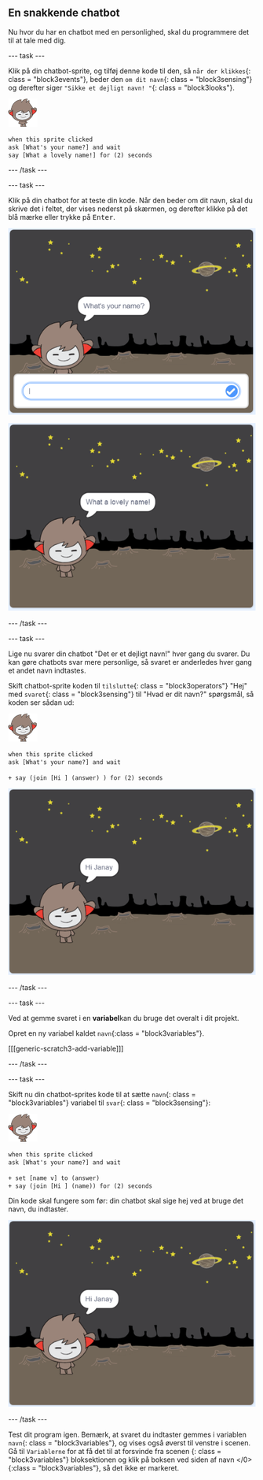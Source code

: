 ## En snakkende chatbot

Nu hvor du har en chatbot med en personlighed, skal du programmere det til at tale med dig.

\--- task \---

Klik på din chatbot-sprite, og tilføj denne kode til den, så `når der klikkes`{: class = "block3events"}, beder den `om dit navn`{: class = "block3sensing"} og derefter siger `"Sikke et dejligt navn! "`{: class = "block3looks"}.

![nano-sprite](images/nano-sprite.png)

```blocks3
when this sprite clicked
ask [What's your name?] and wait
say [What a lovely name!] for (2) seconds
```

\--- /task \---

\--- task \---

Klik på din chatbot for at teste din kode. Når den beder om dit navn, skal du skrive det i feltet, der vises nederst på skærmen, og derefter klikke på det blå mærke eller trykke på <kbd>Enter</kbd>.

![Test af et ChatBot-svar](images/chatbot-ask-test1.png)

![Test af et ChatBot-svar](images/chatbot-ask-test2.png)

\--- /task \---

\--- task \---

Lige nu svarer din chatbot "Det er et dejligt navn!" hver gang du svarer. Du kan gøre chatbots svar mere personlige, så svaret er anderledes hver gang et andet navn indtastes.

Skift chatbot-sprite koden til `tilslutte`{: class = "block3operators"} "Hej" med `svaret`{: class = "block3sensing"} til "Hvad er dit navn?" spørgsmål, så koden ser sådan ud:

![nano-sprite](images/nano-sprite.png)

```blocks3
when this sprite clicked
ask [What's your name?] and wait

+ say (join [Hi ] (answer) ) for (2) seconds
```

![Test af et personlig svar](images/chatbot-answer-test.png)

\--- /task \---

\--- task \---

Ved at gemme svaret i en **variabel**kan du bruge det overalt i dit projekt.

Opret en ny variabel kaldet `navn`{:class = "block3variables"}.

[[[generic-scratch3-add-variable]]]

\--- /task \---

\--- task \---

Skift nu din chatbot-sprites kode til at sætte `navn`{: class = "block3variables"} variabel til `svar`{: class = "block3sensing"}:

![nano-sprite](images/nano-sprite.png)

```blocks3
when this sprite clicked
ask [What's your name?] and wait

+ set [name v] to (answer)
+ say (join [Hi ] (name)) for (2) seconds
```

Din kode skal fungere som før: din chatbot skal sige hej ved at bruge det navn, du indtaster.

![Test af et personlig svar](images/chatbot-answer-test.png)

\--- /task \---

Test dit program igen. Bemærk, at svaret du indtaster gemmes i variablen `navn`{: class = "block3variables"}, og vises også øverst til venstre i scenen. Gå til `Variablerne` for at få det til at forsvinde fra scenen </code> {: class = "block3variables"} bloksektionen og klik på boksen ved siden af  navn </0> {:class = "block3variables"}, så det ikke er markeret.</p>